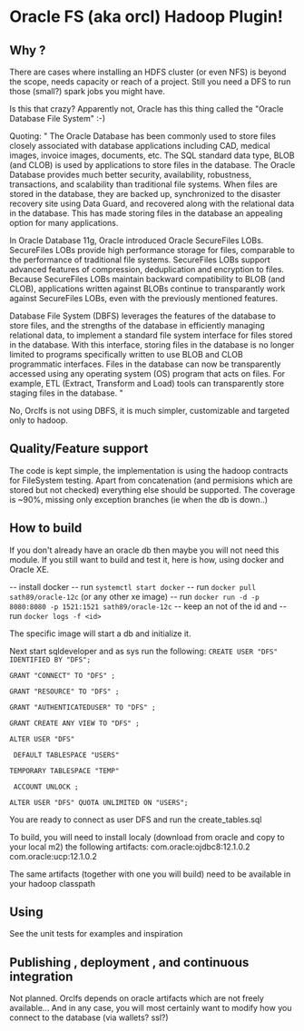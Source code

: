 Oracle FS (aka orcl) Hadoop Plugin!
=====================

## Why ? ## 

There are cases where installing an HDFS cluster (or even NFS) is beyond the scope, needs capacity or reach of a project. Still you need a DFS to run those (small?) spark jobs you might have.

Is this that crazy? Apparently not, Oracle has this thing called  the "Oracle Database File System" :-) 

Quoting:
"
The Oracle Database has been commonly used to store files closely associated with database applications including CAD, medical images, invoice images, documents, etc. The SQL standard data type, BLOB (and CLOB) is used by applications to store files in the database. The Oracle Database provides much better security, availability, robustness, transactions, and scalability than traditional file systems. When files are stored in the database, they are backed up, synchronized to the disaster recovery site using Data Guard, and recovered along with the relational data in the database. This has made storing files in the database an appealing option for many applications.

In Oracle Database 11g, Oracle introduced Oracle SecureFiles LOBs. SecureFiles LOBs provide high performance storage for files, comparable to the performance of traditional file systems. SecureFiles LOBs support advanced features of compression, deduplication and encryption to files. Because SecureFiles LOBs maintain backward compatibility to BLOB (and CLOB), applications written against BLOBs continue to transparantly work against SecureFiles LOBs, even with the previously mentioned features.

Database File System (DBFS) leverages the features of the database to store files, and the strengths of the database in efficiently managing relational data, to implement a standard file system interface for files stored in the database. With this interface, storing files in the database is no longer limited to programs specifically written to use BLOB and CLOB programmatic interfaces. Files in the database can now be transparently accessed using any operating system (OS) program that acts on files. For example, ETL (Extract, Transform and Load) tools can transparently store staging files in the database.
"

No, Orclfs is not using DBFS, it is much simpler, customizable and targeted only to hadoop.

## Quality/Feature support ##
The code is kept simple, the implementation is using the hadoop contracts for FileSystem testing.
Apart from concatenation (and permisions which are stored but not checked) everything else should be supported.
The coverage is ~90%, missing only exception branches (ie when the db is down..)

## How to build ##
If you don't already have an oracle db then maybe you will not need this module. If you still want to build and test it, here is how, using docker and Oracle XE.

 -- install docker
 -- run `systemctl start docker`
 -- run `docker pull sath89/oracle-12c` (or any other xe image)
 -- run `docker run -d -p 8080:8080 -p 1521:1521 sath89/oracle-12c`
 -- keep an not of the id and
 -- run `docker logs -f <id>`
 
The specific image will start a db and initialize it. 

Next start sqldeveloper and as sys run the following:
 `CREATE USER "DFS" IDENTIFIED BY "DFS";`

 `GRANT "CONNECT" TO "DFS" ;`
 
 `GRANT "RESOURCE" TO "DFS" ;`
 
 `GRANT "AUTHENTICATEDUSER" TO "DFS" ;`

 `GRANT CREATE ANY VIEW TO "DFS" ;`


 `ALTER USER "DFS"`
 
 ` DEFAULT TABLESPACE "USERS"`
 
 ` TEMPORARY TABLESPACE "TEMP" `
 
 ` ACCOUNT UNLOCK ;`

 `ALTER USER "DFS" QUOTA UNLIMITED ON "USERS";`
 
 You are ready to connect as user DFS and run the create_tables.sql
 

 To build, you will need to install localy (download from oracle and copy to your local m2) the following artifacts:
        com.oracle:ojdbc8:12.1.0.2
        com.oracle:ucp:12.1.0.2
        
 The same artifacts (together with one you will build) need to be available in your hadoop classpath


## Using ##
 See the unit tests for examples and inspiration


## Publishing , deployment , and continuous integration ##

Not planned. Orclfs depends on oracle artifacts which are not freely available... And in any case, you will most certainly want to modify how you connect to the database (via wallets? ssl?)